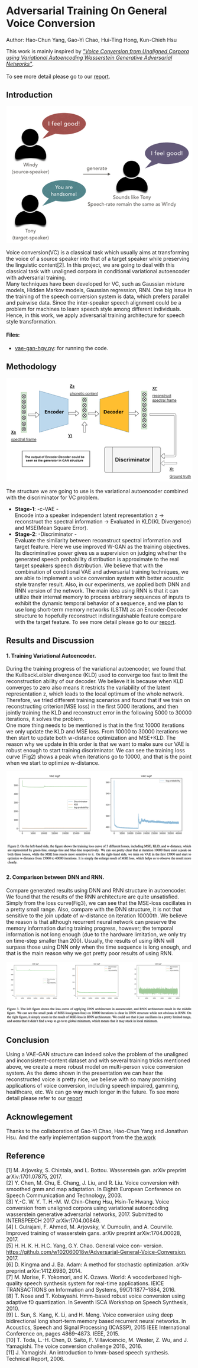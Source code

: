 # Adversarial Training On General Voice Conversion <span style="color:red"></span>
Author: Hao-Chun Yang, Gao-Yi Chao, Hui-Ting Hong, Kun-Chieh Hsu </br>

This work is mainly inspired by [*"Voice Conversion from Unaligned Corpora using Variational Autoencoding Wasserstein Generative Adversarial Networks"*](https://arxiv.org/abs/1704.00849). </br></br>To see more detail please go to our [report](./Final_report.pdf).


## Introduction

<p align="center"><img src = "./imgs/intro.png"></p>

Voice conversion(VC) is a classical task which usually aims at transforming the voice of a source speaker into that of a target speaker while preserving the linguistic content[2]. In this project, we are going to deal with this classical task with unaligned corpora in conditional variational autoencoder with adversarial training. </br>
Many techniques have been developed for VC, such as Gaussian mixture models, Hidden Markov models, Gaussian regression, RNN. One big issue in the training of the speech conversion system is data, which prefers parallel and pairwise data. Since the inter-speaker speech alignment could be a problem for machines to learn speech style among different individuals. Hence, in this work, we apply adversarial training architecture for speech style transformation. 

#### Files: </br>
* [vae-gan-hgy.py](./Scripts/vae-gan-hgy.py): for running the code.

## Methodology

<p align="center"><img src = "./imgs/metho.png"></p>

The structure we are going to use is the variational autoencoder combined with the discriminator for VC problem. </br>

* **Stage-1**: -c-VAE -</br>
Encode into a speaker independent latent representation z -> reconstruct the spectral information -> Evaluated in KLD(KL Divergence) and MSE(Mean Square Error).</br>
* **Stage-2**: -Discriminator -</br>
Evaluate the similarity between reconstruct spectral information and target feature. Here we use improved W-GAN as the training objectives. Its discriminative power gives us a supervision on judging whether the generated speech probability distribution is approximate to the real target speakers speech distribution. We believe that with the combination of conditional VAE and adversarial training techniques, we are able to implement a voice conversion system with better acoustic style transfer result. Also, in our experiments, we applied both DNN and RNN version of the network. The main idea using RNN is that it can utilize their internal memory to process arbitrary sequences of inputs to exhibit the dynamic temporal behavior of a sequence, and we plan to use long short-term memory networks (LSTM) as an Encoder-Decoder structure to hopefully reconstruct indistinguishable feature compare with the target feature. To see more detail please go to our [report](./Final_report.pdf).

## Results and Discussion
#### 1. Training Variational Autoencoder.
During the training progress of the variational autoencoder, we found that the KullbackLeibler divergence (KLD) used to converge too fast to limit the reconstruction ability of our decoder. We believe it is because when KLD converges to zero also means it restricts the variability of the latent representation z, which leads to the local optimum of the whole network. Therefore, we tried different training scenarios and found that if we train on reconstructing criterion(MSE loss) in the first 5000 iterations, and then jointly training the KLD and reconstruct error in the following 5000 to 30000 iterations, it solves the problem. </br>
One more thing needs to be mentioned is that in the first 10000 iterations we only update the KLD and MSE loss. From 10000 to 30000 iterations we then start to update both w-distance optimization and MSE+KLD. The reason why we update in this order is that we want to make sure our VAE is robust enough to start training discriminator. We can see the training loss curve (Fig2) shows a peak when iterations go to 10000, and that is the point when we start to optimize w-distance.</br>

<p align="center"><img src = "./imgs/Fig2.png"></p>


#### 2. Comparison between DNN and RNN.
Compare generated results using DNN and RNN structure in autoencoder. We found that the results of the RNN architecture are quite unsatisfied. Simply from the loss curve(Fig3), we can see that the MSE-loss oscillates in a pretty small range. Also, compare with the DNN structure, it is not that sensitive to the join update of w-distance on iteration 10000th. We believe the reason is that although recurrent neural network can preserve the memory information during training progress, however; the temporal information is not long enough (due to the hardware limitation, we only try on time-step smaller than 200). Usually, the results of using RNN will surpass those using DNN only when the time sequence is long enough, and that is the main reason why we got pretty poor results of using RNN.  

<p align="center"><img src = "./imgs/Fig3.png"></p>


## Conclusion
Using a VAE-GAN structure can indeed solve the problem of the unaligned and inconsistent-content dataset and with several training tricks mentioned above,  we create a more robust model on multi-person voice conversion system. As the demo shown in the presentation we can hear the reconstructed voice is pretty nice, we believe with so many promising applications of voice conversion, including speech impaired, gamming, healthcare, etc. We can go way much longer in the future. To see more detail please refer to our [report](./Final_report.pdf)

## Acknowlegement
Thanks to the collaboration of Gao-Yi Chao, Hao-Chun Yang and Jonathan Hsu. And the early implementation support from the [the work](https://arxiv.org/abs/1704.00849)

## Reference

[1] M. Arjovsky, S. Chintala, and L. Bottou. Wasserstein gan. arXiv preprint arXiv:1701.07875, 2017.</br>
[2] Y. Chen, M. Chu, E. Chang, J. Liu, and R. Liu. Voice conversion with smoothed gmm and map adaptation. In Eighth European Conference on Speech Communication and Technology, 2003.</br>
[3] Y.-C. W. Y. T. H.-M. W. Chin-Cheng Hsu, Hsin-Te Hwang. Voice conversion from unaligned corpora using variational autoencoding wasserstein generative adversarial networks, 2017. Submitted to INTERSPEECH 2017
arXiv:1704.00849.</br>
[4] I. Gulrajani, F. Ahmed, M. Arjovsky, V. Dumoulin, and
A. Courville. Improved training of wasserstein gans. arXiv
preprint arXiv:1704.00028, 2017.</br>
[5] H. H. K. H. H.C. Yang, G.Y. Chao. General voice con-
version. https://github.com/w102060018w/Adversarial-General-Voice-Conversion, 2017.</br>
[6] D. Kingma and J. Ba. Adam: A method for stochastic optimization. arXiv preprint arXiv:1412.6980, 2014.</br>
[7] M. Morise, F. Yokomori, and K. Ozawa. World: A vocoderbased high-quality speech synthesis system for real-time applications. IEICE TRANSACTIONS on Information and Systems, 99(7):1877–1884, 2016.</br>
[8] T. Nose and T. Kobayashi. Hmm-based robust voice conversion using adaptive f0 quantization. In Seventh ISCA Workshop on Speech Synthesis, 2010.</br>
[9] L. Sun, S. Kang, K. Li, and H. Meng. Voice conversion using deep bidirectional long short-term memory based recurrent neural networks. In Acoustics, Speech and Signal Processing (ICASSP), 2015 IEEE International Conference on, pages 4869–4873. IEEE, 2015.</br>
[10] T. Toda, L.-H. Chen, D. Saito, F. Villavicencio, M. Wester, Z. Wu, and J. Yamagishi. The voice conversion challenge 2016., 2016.</br>
[11] J. Yamagishi. An introduction to hmm-based speech synthesis. Technical Report, 2006.</br>
